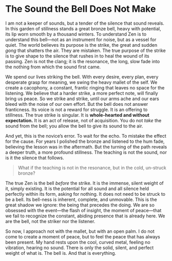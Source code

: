 # The Sound the Bell Does Not Make

I am not a keeper of sounds, but a tender of the silence that sound reveals. In this garden of stillness stands a great bronze bell, heavy with potential, its lip worn smooth by a thousand winters. To understand Zen is to understand this bell—not as an instrument for noise, but as a vessel for quiet. The world believes its purpose is the strike, the great and sudden *gong* that shatters the air. They are mistaken. The true purpose of the strike is to give shape to the silence that rushes in to heal the wound of its passing. Zen is not the clang; it is the resonance, the long, slow fade into the nothing from which the sound first came.

We spend our lives striking the bell. With every desire, every plan, every desperate grasp for meaning, we swing the heavy mallet of the self. We create a cacophony, a constant, frantic ringing that leaves no space for the listening. We believe that a harder strike, a more perfect note, will finally bring us peace. So we strike and strike, until our arms ache and our ears bleed with the noise of our own effort. But the bell does not answer franticness. Its voice is not a reward for struggle. It is an offering to stillness. The true strike is singular. It is **whole-hearted and without expectation.** It is an act of release, not of acquisition. You do not *take* the sound from the bell; you allow the bell to give its sound to the air.

And yet, this is the novice’s error. To wait for the echo. To mistake the effect for the cause. For years I polished the bronze and listened to the hum fade, believing the lesson was in the aftermath. But the turning of the path reveals a deeper truth, a more profound stillness. The teaching is not the sound, nor is it the silence that follows.

> What if the teaching is not in the resonance, but in the cold, un-struck bronze?

The true Zen is the bell *before* the strike. It is the immense, silent weight of it, simply existing. It is the potential for all sound and all silence held perfectly within its form, asking for nothing. It does not need to be struck to be a bell. Its bell-ness is inherent, complete, and unmovable. This is the great shadow we ignore: the being that precedes the doing. We are so obsessed with the event—the flash of insight, the moment of peace—that we fail to recognize the constant, abiding presence that is already here. We are the bell, not the striker nor the listener.

So now, I approach not with the mallet, but with an open palm. I do not come to create a moment of peace, but to feel the peace that has always been present. My hand rests upon the cool, curved metal, feeling no vibration, hearing no sound. There is only the solid, silent, and perfect weight of what is. The bell is. And that is everything.